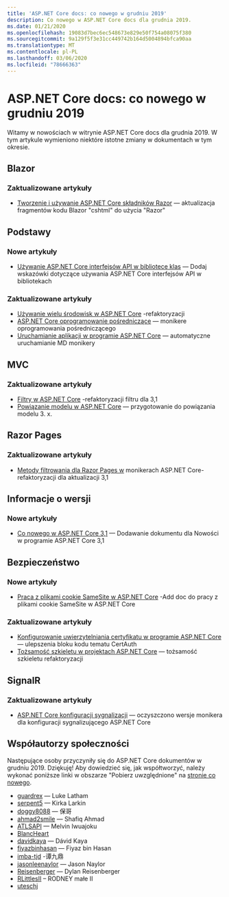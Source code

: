 ```yaml
---
title: 'ASP.NET Core docs: co nowego w grudniu 2019'
description: Co nowego w ASP.NET Core docs dla grudnia 2019.
ms.date: 01/21/2020
ms.openlocfilehash: 19083d7bec6ec548673e829e50f754a08075f380
ms.sourcegitcommit: 9a129f5f3e31cc449742b164d5004894bfca90aa
ms.translationtype: MT
ms.contentlocale: pl-PL
ms.lasthandoff: 03/06/2020
ms.locfileid: "78666363"
---
```

# <a name="aspnet-core-docs-whats-new-for-december-2019"></a>ASP.NET Core docs: co nowego w grudniu 2019

Witamy w nowościach w witrynie ASP.NET Core docs dla grudnia 2019. W tym artykule wymieniono niektóre istotne zmiany w dokumentach w tym okresie.

## <a name="blazor"></a>Blazor

### <a name="updated-articles"></a>Zaktualizowane artykuły

- [Tworzenie i używanie ASP.NET Core składników Razor](../blazor/components.md) — aktualizacja fragmentów kodu Blazor "cshtml" do użycia "Razor"

## <a name="fundamentals"></a>Podstawy

### <a name="new-articles"></a>Nowe artykuły

- [Używanie ASP.NET Core interfejsów API w bibliotece klas](../fundamentals/target-aspnetcore.md) — Dodaj wskazówki dotyczące używania ASP.NET Core interfejsów API w bibliotekach

### <a name="updated-articles"></a>Zaktualizowane artykuły

- [Używanie wielu środowisk w ASP.NET Core](../fundamentals/environments.md) -refaktoryzacji
- [ASP.NET Core oprogramowanie pośredniczące](../fundamentals/middleware/index.md) — monikere oprogramowania pośredniczącego
- [Uruchamianie aplikacji w programie ASP.NET Core](../fundamentals/startup.md) — automatyczne uruchamianie MD monikery

## <a name="mvc"></a>MVC

### <a name="updated-articles"></a>Zaktualizowane artykuły

- [Filtry w ASP.NET Core](../mvc/controllers/filters.md) -refaktoryzacji filtru dla 3,1
- [Powiązanie modelu w ASP.NET Core](../mvc/models/model-binding.md) — przygotowanie do powiązania modelu 3. x.

## <a name="razor-pages"></a>Razor Pages

### <a name="updated-articles"></a>Zaktualizowane artykuły

- [Metody filtrowania dla Razor Pages w](../razor-pages/filter.md) monikerach ASP.NET Core-refaktoryzacji dla aktualizacji 3,1

## <a name="release-notes"></a>Informacje o wersji

### <a name="new-articles"></a>Nowe artykuły

- [Co nowego w ASP.NET Core 3,1](../release-notes/aspnetcore-3.1.md) — Dodawanie dokumentu dla Nowości w programie ASP.NET Core 3,1

## <a name="security"></a>Bezpieczeństwo

### <a name="new-articles"></a>Nowe artykuły

- [Praca z plikami cookie SameSite w ASP.NET Core](../security/samesite.md) -Add doc do pracy z plikami cookie SameSite w ASP.NET Core

### <a name="updated-articles"></a>Zaktualizowane artykuły

- [Konfigurowanie uwierzytelniania certyfikatu w programie ASP.NET Core](../security/authentication/certauth.md) — ulepszenia bloku kodu tematu CertAuth
- [Tożsamość szkieletu w projektach ASP.NET Core](../security/authentication/scaffold-identity.md) — tożsamość szkieletu refaktoryzacji

## <a name="signalr"></a>SignalR

### <a name="updated-articles"></a>Zaktualizowane artykuły

- [ASP.NET Core konfiguracji sygnalizacji](../signalr/configuration.md) — oczyszczono wersje monikera dla konfiguracji sygnalizującego ASP.NET Core

## <a name="community-contributors"></a>Współautorzy społeczności

Następujące osoby przyczyniły się do ASP.NET Core dokumentów w grudniu 2019. Dziękuję! Aby dowiedzieć się, jak współtworzyć, należy wykonać poniższe linki w obszarze "Pobierz uwzględnione" na [stronie co nowego](index.yml).

- [guardrex](https://github.com/guardrex) — Luke Latham
- [serpent5](https://github.com/serpent5) — Kirka Larkin
- [doggy8088](https://github.com/doggy8088) — 保哥
- [ahmad2smile](https://github.com/ahmad2smile) — Shafiq Ahmad
- [ATLSAPI](https://github.com/ATLSAPI) — Melvin Iwuajoku
- [BlancHeart](https://github.com/BlancHeart) 
- [davidkaya](https://github.com/davidkaya) — Dávid Kaya
- [fiyazbinhasan](https://github.com/fiyazbinhasan) — Fiyaz bin Hasan
- [imba-tjd](https://github.com/imba-tjd) -谭九鼎
- [jasonleenaylor](https://github.com/jasonleenaylor) — Jason Naylor
- [Reisenberger](https://github.com/reisenberger) — Dylan Reisenberger
- [RLittlesII](https://github.com/RLittlesII) – RODNEY małe II
- [uteschj](https://github.com/uteschj) 
